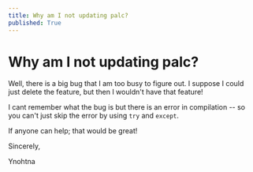 ```yaml
---
title: Why am I not updating palc?
published: True
---
```

# Why am I not updating palc?

Well, there is a big bug that I am too busy to figure out. I suppose I could just delete the feature, but then I wouldn't have that feature!

I cant remember what the bug is but there is an error in compilation -- so you can't just skip the error by using `try` and `except`.

If anyone can help; that would be great!

Sincerely, 

Ynohtna
